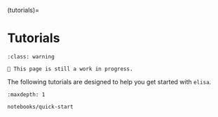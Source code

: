 (tutorials)=

# Tutorials

```{admonition} Warning
:class: warning

🚧 This page is still a work in progress.
```

The following tutorials are designed to help you get started with ``elisa``.

```{toctree}
:maxdepth: 1

notebooks/quick-start
```
